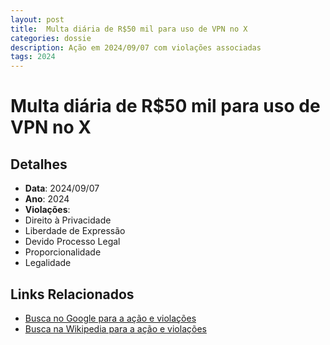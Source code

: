 ```yaml
---
layout: post
title:  Multa diária de R$50 mil para uso de VPN no X
categories: dossie
description: Ação em 2024/09/07 com violações associadas
tags: 2024
---
```


# Multa diária de R$50 mil para uso de VPN no X

## Detalhes
- **Data**: 2024/09/07
- **Ano**: 2024
- **Violações**:
- Direito à Privacidade
- Liberdade de Expressão
- Devido Processo Legal
- Proporcionalidade
- Legalidade

## Links Relacionados
- [Busca no Google para a ação e violações](https://www.google.com/search?q=%22Alexandre%20de%20Moraes%22%20Multa%20di%C3%A1ria%20de%20R%2450%20mil%20para%20uso%20de%20VPN%20no%20X%20Direito%20%C3%A0%20Privacidade%20Liberdade%20de%20Express%C3%A3o%20Devido%20Processo%20Legal%20Proporcionalidade%20Legalidade%202024)
- [Busca na Wikipedia para a ação e violações](https://en.wikipedia.org/w/index.php?search=%22Alexandre%20de%20Moraes%22%20Multa%20di%C3%A1ria%20de%20R%2450%20mil%20para%20uso%20de%20VPN%20no%20X%20Direito%20%C3%A0%20Privacidade%20Liberdade%20de%20Express%C3%A3o%20Devido%20Processo%20Legal%20Proporcionalidade%20Legalidade%202024)
